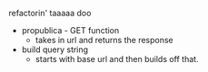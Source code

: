 refactorin' taaaaa doo
- propublica - GET function
    - takes in url and returns the response
- build query string  
  - starts with base url and then builds off that.
  
